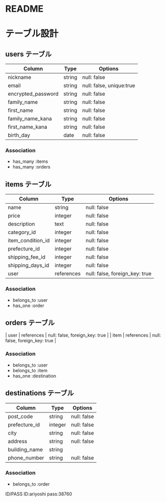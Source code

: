 # README

# テーブル設計

## users テーブル

| Column             | Type   | Options                  |
| ------------------ | ------ | ------------------------ |
| nickname           | string | null: false              |
| email              | string | null: false, unique:true |
| encrypted_password | string | null: false              |
| family_name        | string | null: false              |
| first_name         | string | null: false              |
| family_name_kana   | string | null: false              |
| first_name_kana    | string | null: false              |
| birth_day          | date   | null: false              |


### Association

- has_many :items
- has_many :orders

## items テーブル

| Column           | Type       | Options                        |
| ---------------- | ---------- | ------------------------------ |
| name             | string     | null: false                    |
| price            | integer    | null: false                    |
| description      | text       | null: false                    |
| category_id      | integer    | null: false                    |
| item_condition_id| integer    | null: false                    |
| prefecture_id    | integer    | null: false                    |
| shipping_fee_id  | integer    | null: false                    |
| shipping_days_id | integer    | null: false                    |
| user             | references | null: false, foreign_key: true |


### Association

- belongs_to :user
- has_one :order

## orders テーブル

| user         | references | null: false, foreign_key: true |
| item         | references | null: false, foreign_key: true |

### Association

- belongs_to :user
- belongs_to :item
- has_one :destination

## destinations テーブル

| Column       | Type       | Options                        |
| ------------ | ---------- | ------------------------------ |
| post_code    | string     | null: false                    |
| prefecture_id| integer    | null: false                    |
| city         | string     | null: false                    |
| address      | string     | null: false                    |
| building_name| string     |                                |
| phone_number | string     | null: false                    |

### Association

- belongs_to :order


ID/PASS
ID:ariyoshi
pass:38760